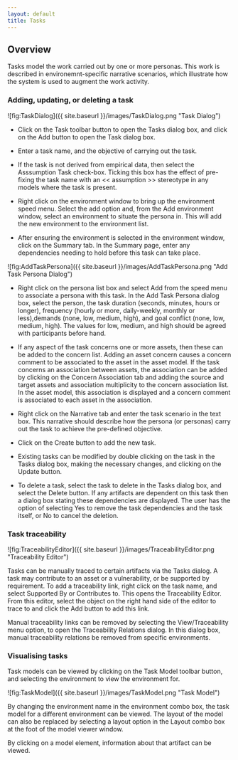 ```yaml
---
layout: default
title: Tasks
---
```


## Overview ##

Tasks model the work carried out by one or more personas.  This work is described in environemnt-specific narrative scenarios, which illustrate how the system is used to augment the work activity.

### Adding, updating, or deleting a task ###

![fig:TaskDialog]({{ site.baseurl }}/images/TaskDialog.png "Task Dialog")

* Click on the Task toolbar button to open the Tasks dialog box, and click on the Add button to open the Task dialog box.

* Enter a task name, and the objective of carrying out the task.

* If the task is not derived from empirical data, then select the Asssumption Task check-box.  Ticking this box has the effect of pre-fixing the task name with an &lt;&lt; assumption &gt;&gt; stereotype in any models where the task is present.

* Right click on the environment window to bring up the environment speed menu.  Select the add option and, from the Add environment window, select an environment to situate the persona in.  This will add the new environment to the environment list.

* After ensuring the environment is selected in the environment window, click on the Summary tab.  In the Summary page, enter any dependencies needing to hold before this task can take place.  

![fig:AddTaskPersona]({{ site.baseurl }}/images/AddTaskPersona.png "Add Task Persona Dialog")

* Right click on the persona list box and select Add from the speed menu to associate a persona with this task.  In the Add Task Persona dialog box, select the person, the task duration (seconds, minutes, hours or longer), frequency (hourly or more, daily-weekly, monthly or less),demands (none, low, medium, high), and goal conflict (none, low, medium, high). The values for low, medium, and high should be agreed with participants before hand.  

* If any aspect of the task concerns one or more assets, then these can be added to the concern list.  Adding an asset concern causes a concern comment to be associated to the asset in the asset model.  If the task concerns an association between assets, the association can be added by clicking on the Concern Association tab and adding the source and target assets and association multiplicity to the concern association list.  In the asset model, this association is displayed and a concern comment is associated to each asset in the association.

* Right click on the Narrative tab and enter the task scenario in the text box.  This narrative should describe how the persona (or personas) carry out the task to achieve the pre-defined objective.

* Click on the Create button to add the new task.

* Existing tasks can be modified by double clicking on the task in the Tasks dialog box, making the necessary changes, and clicking on the Update button.

* To delete a task, select the task to delete in the Tasks dialog box, and select the Delete button.  If any artifacts are dependent on this task then a dialog box stating these dependencies are displayed.  The user has the option of selecting Yes to remove the task dependencies and the task itself, or No to cancel the deletion.

### Task traceability ###

![fig:TraceabilityEditor]({{ site.baseurl }}/images/TraceabilityEditor.png "Traceability Editor")

Tasks can be manually traced to certain artifacts via the Tasks dialog.  A task may contribute to an asset or a vulnerability, or be supported by requirement.  To add a traceability link, right click on the task name, and select Supported By or Contributes to.  This opens the Traceability Editor.  From this editor, select the object on the right hand side of the editor to trace to and click the Add button to add this link.

Manual traceability links can be removed by selecting the View/Traceability menu option, to open the Traceability Relations dialog.  In this dialog box, manual traceability relations be removed from specific environments.

### Visualising tasks ###

Task models can be viewed by clicking on the Task Model toolbar button, and selecting the environment to view the environment for.

![fig:TaskModel]({{ site.baseurl }}/images/TaskModel.png "Task Model")

By changing the environment name in the environment combo box, the task model for a different environment can be viewed.  The layout of the model can also be replaced by selecting a layout option in the Layout combo box at the foot of the model viewer window.

By clicking on a model element, information about that artifact can be viewed.  
